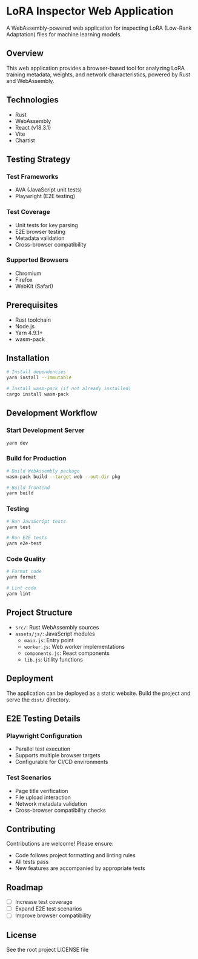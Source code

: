 # LoRA Inspector Web Application

A WebAssembly-powered web application for inspecting LoRA (Low-Rank Adaptation) files for machine learning models.

## Overview

This web application provides a browser-based tool for analyzing LoRA training metadata, weights, and network characteristics, powered by Rust and WebAssembly.

## Technologies

- Rust
- WebAssembly
- React (v18.3.1)
- Vite
- Chartist

## Testing Strategy

### Test Frameworks
- AVA (JavaScript unit tests)
- Playwright (E2E testing)

### Test Coverage
- Unit tests for key parsing
- E2E browser testing
- Metadata validation
- Cross-browser compatibility

### Supported Browsers
- Chromium
- Firefox
- WebKit (Safari)

## Prerequisites

- Rust toolchain
- Node.js
- Yarn 4.9.1+
- wasm-pack

## Installation

```bash
# Install dependencies
yarn install --immutable

# Install wasm-pack (if not already installed)
cargo install wasm-pack
```

## Development Workflow

### Start Development Server

```bash
yarn dev
```

### Build for Production

```bash
# Build WebAssembly package
wasm-pack build --target web --out-dir pkg

# Build frontend
yarn build
```

### Testing

```bash
# Run JavaScript tests
yarn test

# Run E2E tests
yarn e2e-test
```

### Code Quality

```bash
# Format code
yarn format

# Lint code
yarn lint
```

## Project Structure

- `src/`: Rust WebAssembly sources
- `assets/js/`: JavaScript modules
  - `main.js`: Entry point
  - `worker.js`: Web worker implementations
  - `components.js`: React components
  - `lib.js`: Utility functions

## Deployment

The application can be deployed as a static website. Build the project and serve the `dist/` directory.

## E2E Testing Details

### Playwright Configuration
- Parallel test execution
- Supports multiple browser targets
- Configurable for CI/CD environments

### Test Scenarios
- Page title verification
- File upload interaction
- Network metadata validation
- Cross-browser compatibility checks

## Contributing

Contributions are welcome! Please ensure:
- Code follows project formatting and linting rules
- All tests pass
- New features are accompanied by appropriate tests

## Roadmap
- [ ] Increase test coverage
- [ ] Expand E2E test scenarios
- [ ] Improve browser compatibility

## License

See the root project LICENSE file